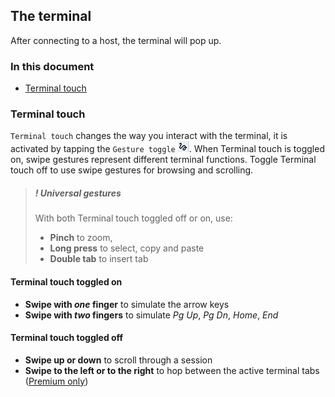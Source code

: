 ## The terminal

After connecting to a host, the terminal will pop up. 

### In this document
* [Terminal touch](#terminal-touch)

### Terminal touch
`Terminal touch` changes the way you interact with the terminal, it is activated by tapping the `Gesture toggle` ![Guesture toggle](../images/terminaltouch.png). When Terminal touch is toggled on, swipe gestures represent different terminal functions. Toggle Terminal touch off to use swipe gestures for browsing and scrolling.

> ##### ***!*** Universal gestures 
> With both Terminal touch toggled off or on, use:
> * **Pinch** to zoom, 
> * **Long press** to select, copy and paste 
> * **Double tab** to insert tab

#### Terminal touch toggled on
* **Swipe with *one* finger** to simulate the arrow keys
* **Swipe with *two* fingers** to simulate *Pg Up*, *Pg Dn*, *Home*, *End*

#### Terminal touch toggled off
* **Swipe up or down** to scroll through a session 
* **Swipe to the left or to the right** to hop between the active terminal tabs ([Premium only](../general/subscriptions.md))

